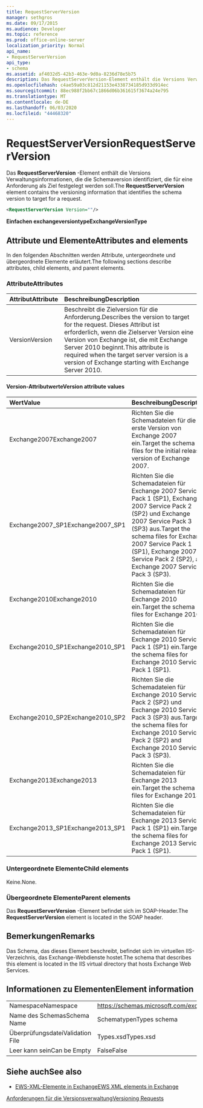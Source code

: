 ```yaml
---
title: RequestServerVersion
manager: sethgros
ms.date: 09/17/2015
ms.audience: Developer
ms.topic: reference
ms.prod: office-online-server
localization_priority: Normal
api_name:
- RequestServerVersion
api_type:
- schema
ms.assetid: af4032d5-42b3-463e-9d0a-8236d78e5b75
description: Das RequestServerVersion-Element enthält die Versions Verwaltungsinformationen, die die Schemaversion identifiziert, die für eine Anforderung als Ziel festgelegt werden soll.
ms.openlocfilehash: c4ae59a03c812d21153e4338734185d933d914ec
ms.sourcegitcommit: 88ec988f2bb67c1866d06b361615f3674a24e795
ms.translationtype: MT
ms.contentlocale: de-DE
ms.lasthandoff: 06/03/2020
ms.locfileid: "44468320"
---
```

# <a name="requestserverversion"></a><span data-ttu-id="a0539-103">RequestServerVersion</span><span class="sxs-lookup"><span data-stu-id="a0539-103">RequestServerVersion</span></span>

<span data-ttu-id="a0539-104">Das **RequestServerVersion** -Element enthält die Versions Verwaltungsinformationen, die die Schemaversion identifiziert, die für eine Anforderung als Ziel festgelegt werden soll.</span><span class="sxs-lookup"><span data-stu-id="a0539-104">The **RequestServerVersion** element contains the versioning information that identifies the schema version to target for a request.</span></span> 
  
```XML
<RequestServerVersion Version=""/>
```

 <span data-ttu-id="a0539-105">**Einfachen exchangeversiontype**</span><span class="sxs-lookup"><span data-stu-id="a0539-105">**ExchangeVersionType**</span></span>
## <a name="attributes-and-elements"></a><span data-ttu-id="a0539-106">Attribute und Elemente</span><span class="sxs-lookup"><span data-stu-id="a0539-106">Attributes and elements</span></span>

<span data-ttu-id="a0539-107">In den folgenden Abschnitten werden Attribute, untergeordnete und übergeordnete Elemente erläutert.</span><span class="sxs-lookup"><span data-stu-id="a0539-107">The following sections describe attributes, child elements, and parent elements.</span></span>
  
### <a name="attributes"></a><span data-ttu-id="a0539-108">Attribute</span><span class="sxs-lookup"><span data-stu-id="a0539-108">Attributes</span></span>

|<span data-ttu-id="a0539-109">**Attribut**</span><span class="sxs-lookup"><span data-stu-id="a0539-109">**Attribute**</span></span>|<span data-ttu-id="a0539-110">**Beschreibung**</span><span class="sxs-lookup"><span data-stu-id="a0539-110">**Description**</span></span>|
|:-----|:-----|
|<span data-ttu-id="a0539-111">Version</span><span class="sxs-lookup"><span data-stu-id="a0539-111">Version</span></span>  <br/> |<span data-ttu-id="a0539-112">Beschreibt die Zielversion für die Anforderung.</span><span class="sxs-lookup"><span data-stu-id="a0539-112">Describes the version to target for the request.</span></span> <span data-ttu-id="a0539-113">Dieses Attribut ist erforderlich, wenn die Zielserver Version eine Version von Exchange ist, die mit Exchange Server 2010 beginnt.</span><span class="sxs-lookup"><span data-stu-id="a0539-113">This attribute is required when the target server version is a version of Exchange starting with Exchange Server 2010.</span></span>  <br/> |
   
#### <a name="version-attribute-values"></a><span data-ttu-id="a0539-114">Version-Attributwerte</span><span class="sxs-lookup"><span data-stu-id="a0539-114">Version attribute values</span></span>

|<span data-ttu-id="a0539-115">**Wert**</span><span class="sxs-lookup"><span data-stu-id="a0539-115">**Value**</span></span>|<span data-ttu-id="a0539-116">**Beschreibung**</span><span class="sxs-lookup"><span data-stu-id="a0539-116">**Description**</span></span>|
|:-----|:-----|
|<span data-ttu-id="a0539-117">Exchange2007</span><span class="sxs-lookup"><span data-stu-id="a0539-117">Exchange2007</span></span>  <br/> |<span data-ttu-id="a0539-118">Richten Sie die Schemadateien für die erste Version von Exchange 2007 ein.</span><span class="sxs-lookup"><span data-stu-id="a0539-118">Target the schema files for the initial release version of Exchange 2007.</span></span>  <br/> |
|<span data-ttu-id="a0539-119">Exchange2007_SP1</span><span class="sxs-lookup"><span data-stu-id="a0539-119">Exchange2007_SP1</span></span>  <br/> |<span data-ttu-id="a0539-120">Richten Sie die Schemadateien für Exchange 2007 Service Pack 1 (SP1), Exchange 2007 Service Pack 2 (SP2) und Exchange 2007 Service Pack 3 (SP3) aus.</span><span class="sxs-lookup"><span data-stu-id="a0539-120">Target the schema files for Exchange 2007 Service Pack 1 (SP1), Exchange 2007 Service Pack 2 (SP2), and Exchange 2007 Service Pack 3 (SP3).</span></span>  <br/> |
|<span data-ttu-id="a0539-121">Exchange2010</span><span class="sxs-lookup"><span data-stu-id="a0539-121">Exchange2010</span></span>  <br/> |<span data-ttu-id="a0539-122">Richten Sie die Schemadateien für Exchange 2010 ein.</span><span class="sxs-lookup"><span data-stu-id="a0539-122">Target the schema files for Exchange 2010.</span></span>  <br/> |
|<span data-ttu-id="a0539-123">Exchange2010_SP1</span><span class="sxs-lookup"><span data-stu-id="a0539-123">Exchange2010_SP1</span></span>  <br/> |<span data-ttu-id="a0539-124">Richten Sie die Schemadateien für Exchange 2010 Service Pack 1 (SP1) ein.</span><span class="sxs-lookup"><span data-stu-id="a0539-124">Target the schema files for Exchange 2010 Service Pack 1 (SP1).</span></span>  <br/> |
|<span data-ttu-id="a0539-125">Exchange2010_SP2</span><span class="sxs-lookup"><span data-stu-id="a0539-125">Exchange2010_SP2</span></span>  <br/> |<span data-ttu-id="a0539-126">Richten Sie die Schemadateien für Exchange 2010 Service Pack 2 (SP2) und Exchange 2010 Service Pack 3 (SP3) aus.</span><span class="sxs-lookup"><span data-stu-id="a0539-126">Target the schema files for Exchange 2010 Service Pack 2 (SP2) and Exchange 2010 Service Pack 3 (SP3).</span></span>  <br/> |
|<span data-ttu-id="a0539-127">Exchange2013</span><span class="sxs-lookup"><span data-stu-id="a0539-127">Exchange2013</span></span>  <br/> |<span data-ttu-id="a0539-128">Richten Sie die Schemadateien für Exchange 2013 ein.</span><span class="sxs-lookup"><span data-stu-id="a0539-128">Target the schema files for Exchange 2013.</span></span>  <br/> |
|<span data-ttu-id="a0539-129">Exchange2013_SP1</span><span class="sxs-lookup"><span data-stu-id="a0539-129">Exchange2013_SP1</span></span>  <br/> |<span data-ttu-id="a0539-130">Richten Sie die Schemadateien für Exchange 2013 Service Pack 1 (SP1) ein.</span><span class="sxs-lookup"><span data-stu-id="a0539-130">Target the schema files for Exchange 2013 Service Pack 1 (SP1).</span></span>  <br/> |
   
### <a name="child-elements"></a><span data-ttu-id="a0539-131">Untergeordnete Elemente</span><span class="sxs-lookup"><span data-stu-id="a0539-131">Child elements</span></span>

<span data-ttu-id="a0539-132">Keine.</span><span class="sxs-lookup"><span data-stu-id="a0539-132">None.</span></span>
  
### <a name="parent-elements"></a><span data-ttu-id="a0539-133">Übergeordnete Elemente</span><span class="sxs-lookup"><span data-stu-id="a0539-133">Parent elements</span></span>

<span data-ttu-id="a0539-134">Das **RequestServerVersion** -Element befindet sich im SOAP-Header.</span><span class="sxs-lookup"><span data-stu-id="a0539-134">The **RequestServerVersion** element is located in the SOAP header.</span></span> 
  
## <a name="remarks"></a><span data-ttu-id="a0539-135">Bemerkungen</span><span class="sxs-lookup"><span data-stu-id="a0539-135">Remarks</span></span>

<span data-ttu-id="a0539-136">Das Schema, das dieses Element beschreibt, befindet sich im virtuellen IIS-Verzeichnis, das Exchange-Webdienste hostet.</span><span class="sxs-lookup"><span data-stu-id="a0539-136">The schema that describes this element is located in the IIS virtual directory that hosts Exchange Web Services.</span></span>
  
## <a name="element-information"></a><span data-ttu-id="a0539-137">Informationen zu Elementen</span><span class="sxs-lookup"><span data-stu-id="a0539-137">Element information</span></span>

|||
|:-----|:-----|
|<span data-ttu-id="a0539-138">Namespace</span><span class="sxs-lookup"><span data-stu-id="a0539-138">Namespace</span></span>  <br/> |https://schemas.microsoft.com/exchange/services/2006/types  <br/> |
|<span data-ttu-id="a0539-139">Name des Schemas</span><span class="sxs-lookup"><span data-stu-id="a0539-139">Schema Name</span></span>  <br/> |<span data-ttu-id="a0539-140">Schematypen</span><span class="sxs-lookup"><span data-stu-id="a0539-140">Types schema</span></span>  <br/> |
|<span data-ttu-id="a0539-141">Überprüfungsdatei</span><span class="sxs-lookup"><span data-stu-id="a0539-141">Validation File</span></span>  <br/> |<span data-ttu-id="a0539-142">Types.xsd</span><span class="sxs-lookup"><span data-stu-id="a0539-142">Types.xsd</span></span>  <br/> |
|<span data-ttu-id="a0539-143">Leer kann sein</span><span class="sxs-lookup"><span data-stu-id="a0539-143">Can be Empty</span></span>  <br/> |<span data-ttu-id="a0539-144">False</span><span class="sxs-lookup"><span data-stu-id="a0539-144">False</span></span>  <br/> |
   
## <a name="see-also"></a><span data-ttu-id="a0539-145">Siehe auch</span><span class="sxs-lookup"><span data-stu-id="a0539-145">See also</span></span>



- [<span data-ttu-id="a0539-146">EWS-XML-Elemente in Exchange</span><span class="sxs-lookup"><span data-stu-id="a0539-146">EWS XML elements in Exchange</span></span>](ews-xml-elements-in-exchange.md)


[<span data-ttu-id="a0539-147">Anforderungen für die Versionsverwaltung</span><span class="sxs-lookup"><span data-stu-id="a0539-147">Versioning Requests</span></span>](https://msdn.microsoft.com/library/76877b0a-d2e5-4c74-9295-7b445a41d46a%28Office.15%29.aspx)

